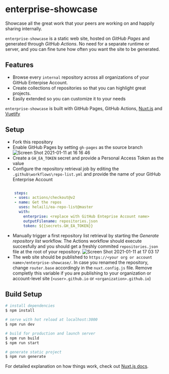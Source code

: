 # enterprise-showcase

Showcase all the great work that your peers are working on and happily sharing internally. 

`enterprise-showcase` is a static web site, hosted on *GitHub Pages* and generated through *GitHub Actions*. No need for a separate runtime or server, and you can fine tune how often you want the site to be generated. 

## Features
- Browse every `internal` repository across all organizations of your GitHub Enterpise Account. 
- Create collections of repositories so that you can highlight great projects. 
- Easily extended so you can customize it to your needs

`enterprise-showcase` is built with GitHub Pages, GitHub Actions, [Nuxt.js](https://nuxtjs.org/) and [Vuetify](https://vuetifyjs.com/)


## Setup
- Fork this repository
- Enable GitHub Pages by setting `gh-pages` as the source branch 
![Screen Shot 2021-01-11 at 16 16 46](https://user-images.githubusercontent.com/2787414/104200209-ad6da080-5428-11eb-8103-da14ee7d654d.png)
- Create a `GH_EA_TOKEN` secret and provide a Personal Access Token as the value 
- Configure the repository retrieval job by editing the `.github\workflows\repo-list.yml` and provide the name of your GitHub Enterprise Account

```yaml

    steps:
    - uses: actions/checkout@v2
    - name: Get the repos
      uses: helaili/ea-repo-list@master
      with:
        enterprise: <replace with GitHub Enteprise Account name>
        outputFilename: repositories.json
        token: ${{secrets.GH_EA_TOKEN}}
```
- Manually trigger a first repository list retrieval by starting the *Generate repository list* workflow. The Actions workflow should execute succesfully and you should get a freshly commited `repositories.json` file at the root of your repository. 
![Screen Shot 2021-01-11 at 17 03 17](https://user-images.githubusercontent.com/2787414/104205785-16581700-542f-11eb-9b9f-1886699cbb80.png)
- The web site should be published to `https://<your org or account name>/enterprise-showcase/`. In case you renamed the repository, change `router.base` accordingly in the `nuxt.config.js` file. Remove completly this variable if you are publishing to your organization or account-level site (`<user>.github.io` or `<organization>.github.io`)

## Build Setup

```bash
# install dependencies
$ npm install

# serve with hot reload at localhost:3000
$ npm run dev

# build for production and launch server
$ npm run build
$ npm run start

# generate static project
$ npm run generate
```

For detailed explanation on how things work, check out [Nuxt.js docs](https://nuxtjs.org).
